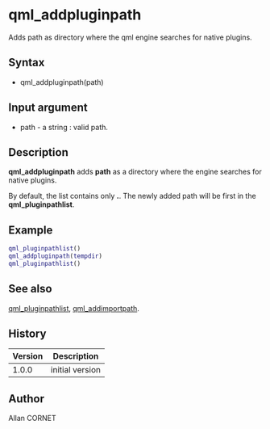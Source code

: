# qml_addpluginpath

Adds path as directory where the qml engine searches for native plugins.

## Syntax

- qml_addpluginpath(path)

## Input argument

- path - a string : valid path.

## Description

  <p><b>qml_addpluginpath</b> adds <b>path</b> as a directory where the engine searches for native plugins.</p>
  <p>By default, the list contains only <b>.</b>. The newly added path will be first in the <b>qml_pluginpathlist</b>.</p>

## Example

```matlab
qml_pluginpathlist()
qml_addpluginpath(tempdir)
qml_pluginpathlist()
```

## See also

[qml_pluginpathlist](qml_pluginpathlist.html), [qml_addimportpath](qml_addimportpath.html).

## History

| Version | Description     |
| ------- | --------------- |
| 1.0.0   | initial version |

## Author

Allan CORNET
